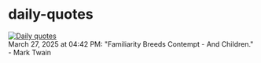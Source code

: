 # daily-quotes
[![Daily quotes](https://github.com/ceepu8/daily-quotes/actions/workflows/daily-quote.yml/badge.svg)](https://github.com/ceepu8/daily-quotes/actions/workflows/daily-quote.yml)<br/>
March 27, 2025 at 04:42 PM: "Familiarity Breeds Contempt - And Children." - Mark Twain
